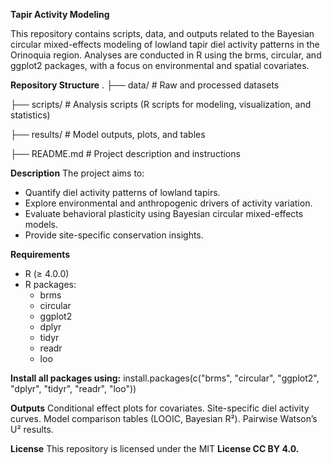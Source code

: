 **Tapir Activity Modeling**

This repository contains scripts, data, and outputs related to the Bayesian circular mixed-effects modeling of lowland tapir diel activity patterns in the Orinoquia region. Analyses are conducted in R using the brms, circular, and ggplot2 packages, with a focus on environmental and spatial covariates.

**Repository Structure**
.
├── data/            # Raw and processed datasets

├── scripts/         # Analysis scripts (R scripts for modeling, visualization, and statistics)

├── results/         # Model outputs, plots, and tables

├── README.md        # Project description and instructions

**Description**
The project aims to:
* Quantify diel activity patterns of lowland tapirs.
* Explore environmental and anthropogenic drivers of activity variation.
* Evaluate behavioral plasticity using Bayesian circular mixed-effects models.
* Provide site-specific conservation insights.

**Requirements**
* R (≥ 4.0.0)
* R packages:
  - brms
  - circular
  - ggplot2
  - dplyr
  - tidyr
  - readr
  - loo

**Install all packages using:**
install.packages(c("brms", "circular", "ggplot2", "dplyr", "tidyr", "readr", "loo"))

**Outputs**
Conditional effect plots for covariates.
Site-specific diel activity curves.
Model comparison tables (LOOIC, Bayesian R²).
Pairwise Watson’s U² results.

**License**
This repository is licensed under the MIT **License CC BY 4.0.**
